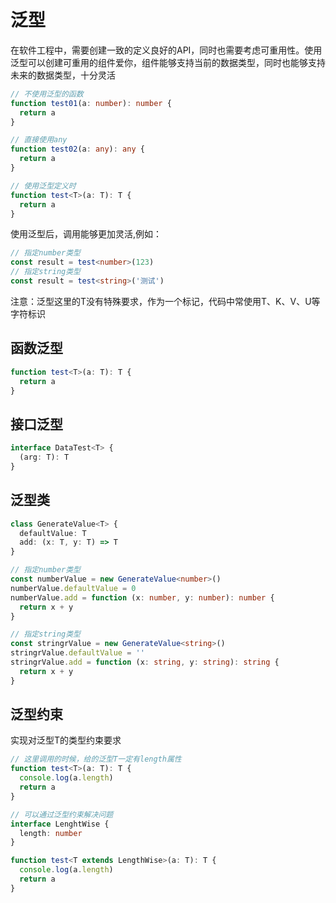 # 泛型

在软件工程中，需要创建一致的定义良好的API，同时也需要考虑可重用性。使用泛型可以创建可重用的组件爱你，组件能够支持当前的数据类型，同时也能够支持未来的数据类型，十分灵活

```ts
// 不使用泛型的函数
function test01(a: number): number {
  return a
}

// 直接使用any
function test02(a: any): any {
  return a
}

// 使用泛型定义时
function test<T>(a: T): T {
  return a
}
```

使用泛型后，调用能够更加灵活,例如：

```ts
// 指定number类型
const result = test<number>(123)
// 指定string类型
const result = test<string>('测试')
```

注意：泛型这里的T没有特殊要求，作为一个标记，代码中常使用T、K、V、U等字符标识

## 函数泛型

```ts
function test<T>(a: T): T {
  return a
}
```

## 接口泛型

```ts
interface DataTest<T> {
  (arg: T): T
}
```

## 泛型类

```ts
class GenerateValue<T> {
  defaultValue: T
  add: (x: T, y: T) => T
}

// 指定number类型
const numberValue = new GenerateValue<number>()
numberValue.defaultValue = 0
numberValue.add = function (x: number, y: number): number {
  return x + y
}

// 指定string类型
const stringrValue = new GenerateValue<string>()
stringrValue.defaultValue = ''
stringrValue.add = function (x: string, y: string): string {
  return x + y
}
```

## 泛型约束

实现对泛型T的类型约束要求

```ts
// 这里调用的时候，给的泛型T一定有length属性
function test<T>(a: T): T {
  console.log(a.length)
  return a
}

// 可以通过泛型约束解决问题
interface LenghtWise {
  length: number
}

function test<T extends LengthWise>(a: T): T {
  console.log(a.length)
  return a
}
```
